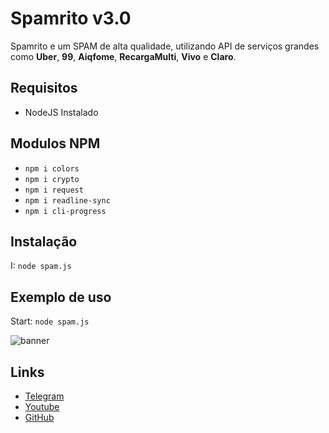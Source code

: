 # Spamrito v3.0
Spamrito e um SPAM de alta qualidade, utilizando API de serviços grandes como **Uber**, **99**, **Aiqfome**, **RecargaMulti**, **Vivo** e **Claro**.

## Requisitos
* NodeJS Instalado

## Modulos NPM
* `npm i colors`
* `npm i crypto`
* `npm i request`
* `npm i readline-sync`
* `npm i cli-progress`

## Instalação
I: ```node spam.js```

## Exemplo de uso
Start: ```node spam.js```

![banner](https://user-images.githubusercontent.com/43851118/97900674-fe666780-1d08-11eb-9574-1c32777203d6.jpg)

## Links
* [Telegram](https://t.me/KiritoOfficial)
* [Youtube](https://youtube.com/c/KiritoOfficial)
* [GitHub](https://github.com/KiritoOfficial)
